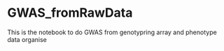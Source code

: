 # GWAS_fromRawData
This is the notebook to do GWAS from genotypring array and phenotype data organise
